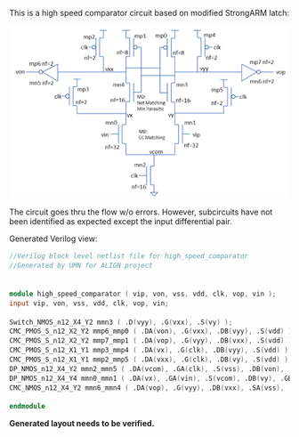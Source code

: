 This is a high speed comparator circuit based on modified StrongARM latch:

![alt text](high_speed_comparator.png "Title")


The circuit goes thru the flow w/o errors. However, subcircuits have not been identified as expected except the input differential pair.  

Generated Verilog view:
```v
//Verilog block level netlist file for high_speed_comparator
//Generated by UMN for ALIGN project


module high_speed_comparator ( vip, von, vss, vdd, clk, vop, vin );
input vip, von, vss, vdd, clk, vop, vin;

Switch_NMOS_n12_X4_Y2 mmn3 ( .D(vyy), .G(vxx), .S(vy) );
CMC_PMOS_S_n12_X2_Y2 mmp6_mmp0 ( .DA(von), .G(vxx), .DB(vyy), .S(vdd) );
CMC_PMOS_S_n12_X2_Y2 mmp7_mmp1 ( .DA(vop), .G(vyy), .DB(vxx), .S(vdd) );
CMC_PMOS_S_n12_X1_Y1 mmp3_mmp4 ( .DA(vx), .G(clk), .DB(vyy), .S(vdd) );
CMC_PMOS_S_n12_X1_Y1 mmp2_mmp5 ( .DA(vxx), .G(clk), .DB(vy), .S(vdd) );
DP_NMOS_n12_X4_Y2 mmn2_mmn5 ( .DA(vcom), .GA(clk), .S(vss), .DB(von), .GB(vxx) );
DP_NMOS_n12_X4_Y4 mmn0_mmn1 ( .DA(vx), .GA(vin), .S(vcom), .DB(vy), .GB(vip) );
CMC_NMOS_n12_X4_Y2 mmn6_mmn4 ( .DA(vop), .G(vyy), .DB(vxx), .SA(vss), .SB(vx) );

endmodule

```

__Generated layout needs to be verified.__